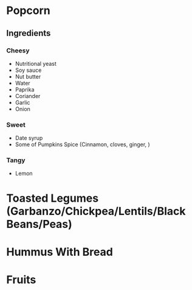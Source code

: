 # Popcorn

## Ingredients

### Cheesy

- Nutritional yeast
- Soy sauce
- Nut butter
- Water
- Paprika
- Coriander
- Garlic
- Onion

### Sweet

- Date syrup
- Some of Pumpkins Spice (Cinnamon, cloves, ginger, )

### Tangy

- Lemon

# Toasted Legumes (Garbanzo/Chickpea/Lentils/Black Beans/Peas)

# Hummus With Bread

# Fruits